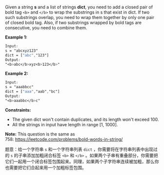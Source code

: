 Given a string <b>s</b> and a list of strings <b>dict</b>, you need to add a closed pair of bold tag <code>&lt;b&gt;</code> and <code>&lt;/b&gt;</code> to wrap the substrings in s that exist in dict. If two such substrings overlap, you need to wrap them together by only one pair of closed bold tag. Also, if two substrings wrapped by bold tags are consecutive, you need to combine them.

<p><b>Example 1:</b></p>

```css
Input: 
s = "abcxyz123"
dict = ["abc","123"]
Output:
"<b>abc</b>xyz<b>123</b>"
```
<p><b>Example 2:</b></p>

```css
Input: 
s = "aaabbcc"
dict = ["aaa","aab","bc"]
Output:
"<b>aaabbc</b>c"
```
<p><b>Constraints:</b></p>
<ul>
	<li>The given dict won't contain duplicates, and its length won't exceed 100.</li>
	<li>All the strings in input have length in range [1, 1000].</li>
</ul>
<p><strong>Note:</strong> This question is the same as 758:&nbsp;<a href="https://leetcode.com/problems/bold-words-in-string/">https://leetcode.com/problems/bold-words-in-string/</a></p>

题意：给一个字符串 `s` 和一个字符串列表 `dict` ，你需要将在字符串列表中出现过的 `s` 的子串添加加粗闭合标签 `<b>` 和 `</b>` 。如果两个子串有重叠部分，你需要把它们一起用一个闭合标签包围起来。同理，如果两个子字符串连续被加粗，那么你也需要把它们合起来用一个加粗标签包围。
 
